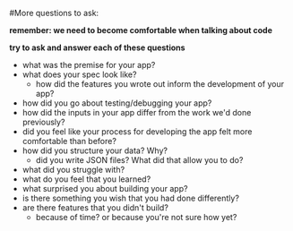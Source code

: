 #More questions to ask:

**remember: we need to become comfortable when talking about code**

**try to ask and answer each of these questions**

- what was the premise for your app?
- what does your spec look like?
  - how did the features you wrote out inform the development of your app?
- how did you go about testing/debugging your app?
- how did the inputs in your app differ from the work we'd done previously?
- did you feel like your process for developing the app felt more comfortable than before?
- how did you structure your data? Why?
  - did you write JSON files? What did that allow you to do?
- what did you struggle with?
- what do you feel that you learned?
- what surprised you about building your app?
- is there something you wish that you had done differently?
- are there features that you didn't build?
  - because of time? or because you're not sure how yet?
